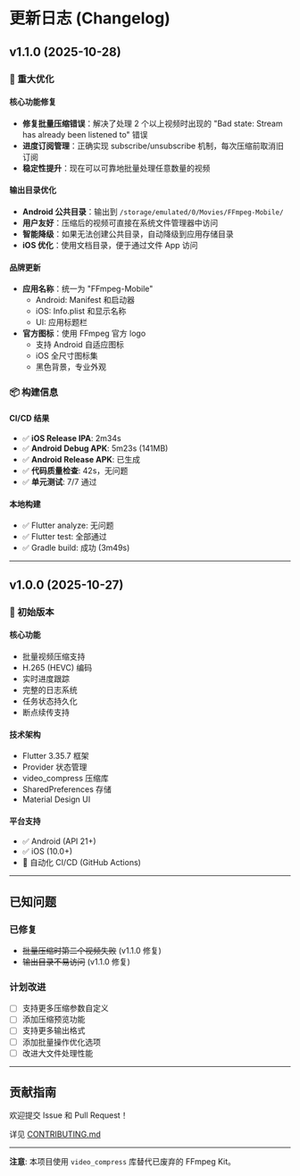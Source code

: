# 更新日志 (Changelog)

## v1.1.0 (2025-10-28)

### 🎉 重大优化

#### 核心功能修复
- **修复批量压缩错误**：解决了处理 2 个以上视频时出现的 "Bad state: Stream has already been listened to" 错误
- **进度订阅管理**：正确实现 subscribe/unsubscribe 机制，每次压缩前取消旧订阅
- **稳定性提升**：现在可以可靠地批量处理任意数量的视频

#### 输出目录优化
- **Android 公共目录**：输出到 `/storage/emulated/0/Movies/FFmpeg-Mobile/`
- **用户友好**：压缩后的视频可直接在系统文件管理器中访问
- **智能降级**：如果无法创建公共目录，自动降级到应用存储目录
- **iOS 优化**：使用文档目录，便于通过文件 App 访问

#### 品牌更新
- **应用名称**：统一为 "FFmpeg-Mobile"
  - Android: Manifest 和启动器
  - iOS: Info.plist 和显示名称
  - UI: 应用标题栏
- **官方图标**：使用 FFmpeg 官方 logo
  - 支持 Android 自适应图标
  - iOS 全尺寸图标集
  - 黑色背景，专业外观

### 📦 构建信息

#### CI/CD 结果
- ✅ **iOS Release IPA**: 2m34s
- ✅ **Android Debug APK**: 5m23s (141MB)
- ✅ **Android Release APK**: 已生成
- ✅ **代码质量检查**: 42s，无问题
- ✅ **单元测试**: 7/7 通过

#### 本地构建
- ✅ Flutter analyze: 无问题
- ✅ Flutter test: 全部通过
- ✅ Gradle build: 成功 (3m49s)

---

## v1.0.0 (2025-10-27)

### 🚀 初始版本

#### 核心功能
- 批量视频压缩支持
- H.265 (HEVC) 编码
- 实时进度跟踪
- 完整的日志系统
- 任务状态持久化
- 断点续传支持

#### 技术架构
- Flutter 3.35.7 框架
- Provider 状态管理
- video_compress 压缩库
- SharedPreferences 存储
- Material Design UI

#### 平台支持
- ✅ Android (API 21+)
- ✅ iOS (10.0+)
- 🔄 自动化 CI/CD (GitHub Actions)

---

## 已知问题

### 已修复
- ~~批量压缩时第二个视频失败~~ (v1.1.0 修复)
- ~~输出目录不易访问~~ (v1.1.0 修复)

### 计划改进
- [ ] 支持更多压缩参数自定义
- [ ] 添加压缩预览功能
- [ ] 支持更多输出格式
- [ ] 添加批量操作优化选项
- [ ] 改进大文件处理性能

---

## 贡献指南

欢迎提交 Issue 和 Pull Request！

详见 [CONTRIBUTING.md](CONTRIBUTING.md)

---

**注意**: 本项目使用 `video_compress` 库替代已废弃的 FFmpeg Kit。
